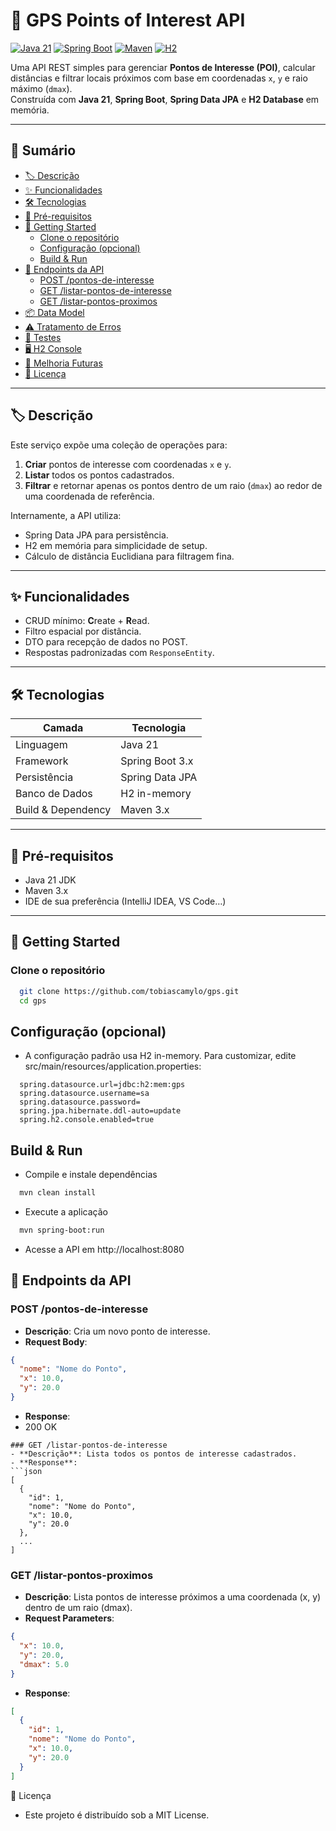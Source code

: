 # 📍 GPS Points of Interest API

[![Java 21](https://img.shields.io/badge/Java-21-blue)](https://www.oracle.com/java/) [![Spring Boot](https://img.shields.io/badge/Spring%20Boot-3.x-green)](https://spring.io/projects/spring-boot) [![Maven](https://img.shields.io/badge/Maven-3.x-red)](https://maven.apache.org/) [![H2](https://img.shields.io/badge/Database-H2-orange)](https://www.h2database.com/)

Uma API REST simples para gerenciar **Pontos de Interesse (POI)**, calcular distâncias e filtrar locais próximos com base em coordenadas `x`, `y` e raio máximo (`dmax`).  
Construída com **Java 21**, **Spring Boot**, **Spring Data JPA** e **H2 Database** em memória.

---

## 📖 Sumário

- [🏷️ Descrição](#️-descrição)
- [✨ Funcionalidades](#-funcionalidades)
- [🛠️ Tecnologias](#️-tecnologias)
- [🔧 Pré-requisitos](#️-pré-requisitos)
- [🚀 Getting Started](#-getting-started)
    - [Clone o repositório](#clone-o-repositório)
    - [Configuração (opcional)](#configuração-opcional)
    - [Build & Run](#build--run)
- [📡 Endpoints da API](#-endpoints-da-api)
    - [POST /pontos-de-interesse](#post-pontos-de-interesse)
    - [GET /listar-pontos-de-interesse](#get-listar-pontos-de-interesse)
    - [GET /listar-pontos-proximos](#get-listar-pontos-proximos)
- [📦 Data Model](#-data-model)
- [⚠️ Tratamento de Erros](#️-tratamento-de-erros)
- [🧪 Testes](#-testes)
- [🖥️ H2 Console](#️-h2-console)
- [🚧 Melhoria Futuras](#-melhoria-futuras)
- [📄 Licença](#-licença)

---

## 🏷️ Descrição

Este serviço expõe uma coleção de operações para:

1. **Criar** pontos de interesse com coordenadas `x` e `y`.
2. **Listar** todos os pontos cadastrados.
3. **Filtrar** e retornar apenas os pontos dentro de um raio (`dmax`) ao redor de uma coordenada de referência.

Internamente, a API utiliza:
- Spring Data JPA para persistência.
- H2 em memória para simplicidade de setup.
- Cálculo de distância Euclidiana para filtragem fina.

---

## ✨ Funcionalidades

- CRUD mínimo: **C**reate + **R**ead.
- Filtro espacial por distância.
- DTO para recepção de dados no POST.
- Respostas padronizadas com `ResponseEntity`.

---

## 🛠️ Tecnologias

| Camada            | Tecnologia            |
|-------------------|-----------------------|
| Linguagem         | Java 21               |
| Framework         | Spring Boot 3.x       |
| Persistência      | Spring Data JPA       |
| Banco de Dados    | H2 in-memory          |
| Build & Dependency| Maven 3.x             |

---

## 🔧 Pré-requisitos

- Java 21 JDK
- Maven 3.x
- IDE de sua preferência (IntelliJ IDEA, VS Code…)

---

## 🚀 Getting Started

### Clone o repositório

```bash
  git clone https://github.com/tobiascamylo/gps.git
  cd gps
```
## Configuração (opcional)
 - A configuração padrão usa H2 in-memory. Para customizar, edite src/main/resources/application.properties:
```properties
  spring.datasource.url=jdbc:h2:mem:gps
  spring.datasource.username=sa
  spring.datasource.password=
  spring.jpa.hibernate.ddl-auto=update
  spring.h2.console.enabled=true
```
## Build & Run
  - Compile e instale dependências
```bash
  mvn clean install
```
  - Execute a aplicação
```bash
  mvn spring-boot:run
```
  - Acesse a API em http://localhost:8080

## 📡 Endpoints da API
### POST /pontos-de-interesse
- **Descrição**: Cria um novo ponto de interesse.
- **Request Body**:
```json
{
  "nome": "Nome do Ponto",
  "x": 10.0,
  "y": 20.0
}
```
- **Response**:
 - 200 OK
```
### GET /listar-pontos-de-interesse
- **Descrição**: Lista todos os pontos de interesse cadastrados.
- **Response**:
```json
[
  {
    "id": 1,
    "nome": "Nome do Ponto",
    "x": 10.0,
    "y": 20.0
  },
  ...
]
``` 
### GET /listar-pontos-proximos
- **Descrição**: Lista pontos de interesse próximos a uma coordenada (x, y) dentro de um raio (dmax).
- **Request Parameters**:
```json
{
  "x": 10.0,
  "y": 20.0,
  "dmax": 5.0
}
```
- **Response**:
```json
[
  {
    "id": 1,
    "nome": "Nome do Ponto",
    "x": 10.0,
    "y": 20.0
  }
]
```
📄 Licença
 - Este projeto é distribuído sob a MIT License.
